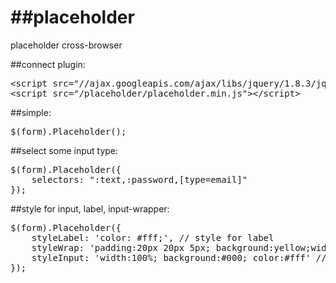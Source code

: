 ##placeholder
===========

placeholder cross-browser

##connect plugin:
<pre>
&lt;script src="//ajax.googleapis.com/ajax/libs/jquery/1.8.3/jquery.min.js"&gt;&lt;/script&gt;
&lt;script src="/placeholder/placeholder.min.js"&gt;&lt;/script&gt;
</pre>
##simple:
<pre>
$(form).Placeholder();
</pre>
##select some input type:
<pre>
$(form).Placeholder({
    selectors: ":text,:password,[type=email]"
});
</pre>

##style for input, label, input-wrapper:
<pre>
$(form).Placeholder({
    styleLabel: 'color: #fff;', // style for label
    styleWrap: 'padding:20px 20px 5px; background:yellow;width:250px', // style for wrapper
    styleInput: 'width:100%; background:#000; color:#fff' // style for inputs and textarea
});
</pre>
